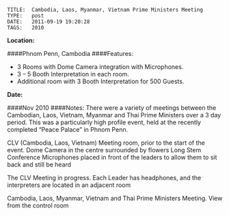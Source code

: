     
    TITLE: 	Cambodia, Laos, Myanmar, Vietnam Prime Ministers Meeting	
    TYPE: 	post	
    DATE: 	2011-09-19 19:20:28	
    TAGS: 	2010	


**Location:**

####Phnom Penn, Cambodia
####Features:
* 3 Rooms with Dome Camera
integration with Microphones.
* 3 &ndash; 5 Booth Interpretation
in each room.
* Additional room with 3 Booth
Interpretation for 500 Guests.

**Date:**

####Nov 2010
####Notes:
There were a variety of meetings between the Cambodian, Laos, Vietnam, Myanmar and Thai Prime Ministers over a 3 day period.
This was a particularly high profile event, held at the recently completed “Peace Palace” in Phnom Penn.

CLV (Cambodia, Laos, Vietnam) Meeting room, prior to the start of the event. 
Dome Camera in the centre surrounded by flowers 
Long Stem Conference Microphones placed in front of the leaders to allow them to sit back and still be heard

The CLV Meeting in progress. 
	Each Leader has headphones, and the interpreters are located in an adjacent room






Cambodia, Laos, Myanmar, Vietnam and Thai Prime Ministers Meeting.
View from the control room








